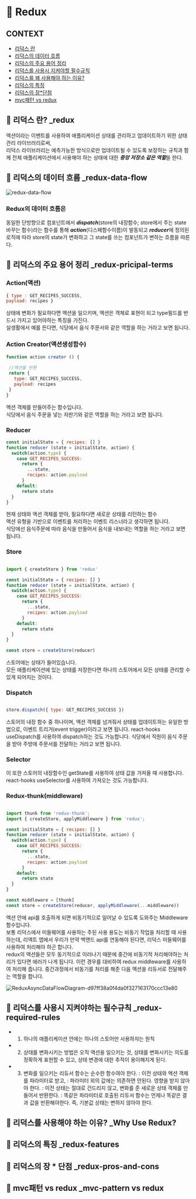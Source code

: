 # 💎 Redux

## CONTEXT
- [리덕스 란](#redux)
- [리덕스의 데이터 흐름](#redux-data-flow)
- [리덕스의 주요 용어 정리](#redux-principal-terms)
- [리덕스를 사용시 지켜야할 필수규칙](#redux-required-rules)
- [리덕스를 왜 사용해야 하는 이유?](#why-Use-Redux?)
- [리덕스의 특징](#redux-features)
- [리덕스의 장*단점](#redux-pros-and-cons)
- [mvc패턴 vs redux](#mvc-pattern-vs-redux)

## 💎 리덕스 란? _redux
액션이라는 이벤트를 사용하여 애플리케이션 상태를 관리하고 업데이트하기 위한 상태관리 라이브러리로써, <br/>
리덕스 라이브러리는 예측가능한 방식으로만 업데이트될 수 있도록 보장하는 규칙과 함께 전체 애플리케이션에서 사용해야 하는 상태에 대한 ***중앙 저장소 같은 역할***을 한다.

## 💎 리덕스의 데이터 흐름 _redux-data-flow
![redux-data-flow](https://user-images.githubusercontent.com/80687195/138536932-21377ed9-1f55-42f7-96d9-2c9086f52962.gif)
<br />
### Redux의 데이터 흐름은 <br />
동일한 단방향으로 컴포넌트에서 ***dispatch***(store의 내장함수; store에서 주는 state바꾸는 함수)라는 함수를 통해 ***action***(디스페함수이름)이 발동되고 ***reducer***에 정의된 로직에 따라 store의 state가 변화하고 그 state를 쓰는 컴포넌트가 변하는 흐름을 따른다.

## 💎 리덕스의 주요 용어 정리 _redux-pricipal-terms

### Action(액션)
```js
{ type : GET_RECIPES_SUCCESS,
payload: recipes }
```
상태에 변화가 필요하다면 액션을 일으키며, 액션은 객체로 표현이 되고 type필드를 반드시 가지고 있어야하는 특징을 가진다.<br />
실생활에서 예를 든다면, 식당에서 음식 주문서와 같은 역할을 하는 거라고 보면 됩니다.<br />

### Action Creator(액션생성함수)
```js
function action creator () {
 
 //액션을 반환
 return {
   type: GET_RECIPES_SUCCESS,
   payload: recipes
 }
}
```
액션 객체를 만들어주는 함수입니다. <br />
식당에서 음식 주문을 넣는 자판기와 같은 역할을 하는 거라고 보면 됩니다. <br />

### Reducer
```js
const initialState = { recipes: [] }
function reducer (state = initialState, action) {
  switch(action.type) {
    case GET_RECIPES_SUCCESS:
      return {
        ...state,
        recipes: action.payload
      }
    default:
      return state
  }
}
```

현재 상태와 액션 객체를 받아, 필요하다면 새로운 상태를 리턴하는 함수 <br/>
액션 유형을 기반으로 이벤트를 처리하는 이벤트 리스너라고 생각하면 됩니다.<br/>
식당에선 음식주문에 따라 음식을 만들어서 음식을 내보내는 역할을 하는 거라고 보면 됩니다.<br/>

### Store
```js

import { createStore } from 'redux'

const initialState = { recipes: [] }
function reducer (state = initialState, action) {
  switch(action.type) {
    case GET_RECIPES_SUCCESS:
      return {
        ...state,
        recipes: action.payload
      }
    default:
      return state
  }
}

const store = createStore(reducer)

```

스토어에는 상태가 들어있습니다. <br/>
모든 애플리케이션에 있는 상태를 저장한다면 하나의 스토어에서 모든 상태를 관리할 수 있게 되어지는 것이다. <br/>

### Dispatch

```js

store.dispatch({ type: GET_RECIPES_SUCCESS })

```

스토어의 내장 함수 중 하나이며, 액션 객체를 넘겨줘서 상태를 업데이트하는 유일한 방법으로, 이벤트 트리거(event trigger)이라고 보면 됩니다.
react-hooks useDispatch를 사용하여 dispatch하는 것도 가능합니다.
식당에서 직원이 음식 주문을 받아 주방에 주문서를 전달하는 거라고 보면 됩니다. <br/>

### Selector

이 또한 스토어의 내장함수인 getState를 사용하여 상태 값을 가져올 때 사용합니다.<br/>
react-hooks useSelector를 사용하여 가져오는 것도 가능합니다.

### Redux-thunk(middleware)

```js

import thunk from 'redux-thunk';
import { createStore, applyMiddleware } from 'redux';

const initialState = { recipes: [] }
function reducer (state = initialState, action) {
  switch(action.type) {
    case GET_RECIPES_SUCCESS:
      return {
        ...state,
        recipes: action.payload
      }
    default:
      return state
  }
}

const middleware = [thunk]
const store = createStore(reducer, applyMiddleware(...middleware))

```
액션 안에 api를 호출하게 되면 비동기적으로 일어날 수 있도록 도와주는 Middleware함수입니다. <br/>
보통 리덕스에서 미들웨어를 사용하는 주된 사용 용도는 비동기 작업을 처리할 때 사용하는데, 리액트 앱에서 우리가 만약 백앤드 api를 연동해야 된다면, 리덕스 미들웨어를 사용하여 처리해야 하곤 합니다. <br />
redux의 액션들은 모두 동기적으로 이러나기 때문에 중간에 비동기적 처리해야하는 처리가 있다면 에러가 나게 됩니다. 이런 경우를 대비하여 redux middleware를 사용하여 처리해 줍니다. 중간과정에서 비동기를 처리를 해준 다음 액션을 리듀서로 전달해주는 역할을 합니다.

![ReduxAsyncDataFlowDiagram-d97ff38a0f4da0f327163170ccc13e80](https://user-images.githubusercontent.com/80687195/138538814-9f206b8e-44f7-4f18-8140-a0faf649ad96.gif)

## 💎 리덕스를 사용시 지켜야하는 필수규칙 _redux-required-rules

- 1. 하나의 애플리케이션 안에는 하나의 스토어만 사용하자는 원칙
- 2. 상태를 변화시키는 방법은 오직 액션을 일으키는 것, 상태를 변화시키는 의도를 정확하게 표현할 수 있고, 상태 변경에 대한 추적이 용이해지게 된다.
- 3. 변화를 일으키는 리듀서 함수는 순수한 함수여야 한다.
: 이전 상태와 액션 객체를 파라미터로 받고,
: 파라미터 외의 값에는 의존하면 안된다. 영향을 받지 않아야 한다.
: 이전 상태는 절대로 건드리지 않고, 변화를 준 새로운 상태 객체를 만들어서 반환한다.
: 똑같은 파라미터로 호출된 리듀서 함수는 언제나 똑같은 결과 값을 반환해야한다. 즉, 기본값 상태는 변하지 않아야 한다.

## 💎 리덕스를 사용해야 하는 이유? _Why Use Redux?

## 💎 리덕스의 특징 _redux-features

## 💎 리덕스의 장 * 단점 _redux-pros-and-cons

## 💎 mvc패턴 vs redux _mvc-pattern vs redux
